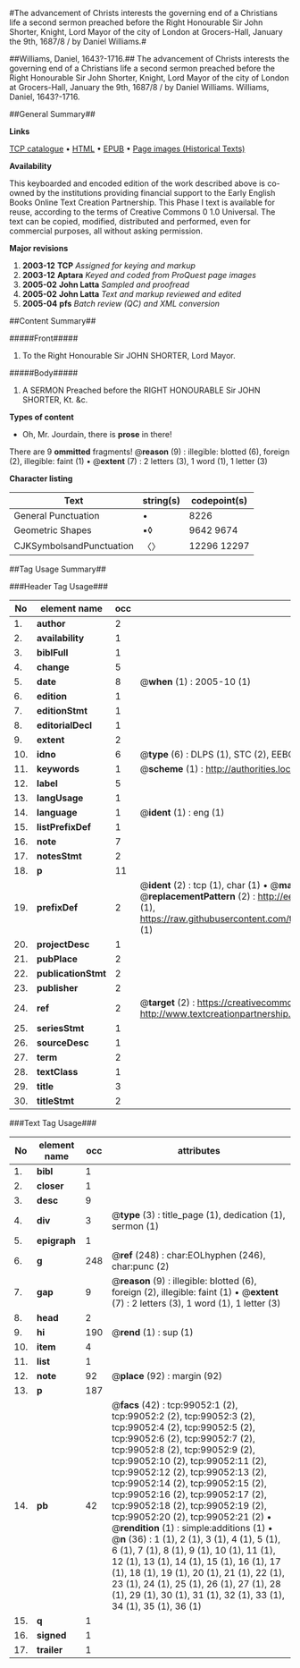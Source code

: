 #The advancement of Christs interests the governing end of a Christians life a second sermon preached before the Right Honourable Sir John Shorter, Knight, Lord Mayor of the city of London at Grocers-Hall, January the 9th, 1687/8 / by Daniel Williams.#

##Williams, Daniel, 1643?-1716.##
The advancement of Christs interests the governing end of a Christians life a second sermon preached before the Right Honourable Sir John Shorter, Knight, Lord Mayor of the city of London at Grocers-Hall, January the 9th, 1687/8 / by Daniel Williams.
Williams, Daniel, 1643?-1716.

##General Summary##

**Links**

[TCP catalogue](http://www.ota.ox.ac.uk/tcp/)  • 
[HTML](http://tei.it.ox.ac.uk/tcp/Texts-HTML/free/A66/A66341.html)  • 
[EPUB](http://tei.it.ox.ac.uk/tcp/Texts-EPUB/free/A66/A66341.epub) • 
[Page images (Historical Texts)](https://data.historicaltexts.jisc.ac.uk/view?pubId=eebo-13325111e&pageId=eebo-13325111e-99052-1)

**Availability**

This keyboarded and encoded edition of the
	       work described above is co-owned by the institutions
	       providing financial support to the Early English Books
	       Online Text Creation Partnership. This Phase I text is
	       available for reuse, according to the terms of Creative
	       Commons 0 1.0 Universal. The text can be copied,
	       modified, distributed and performed, even for
	       commercial purposes, all without asking permission.

**Major revisions**

1. __2003-12__ __TCP__ *Assigned for keying and markup*
1. __2003-12__ __Aptara__ *Keyed and coded from ProQuest page images*
1. __2005-02__ __John Latta__ *Sampled and proofread*
1. __2005-02__ __John Latta__ *Text and markup reviewed and edited*
1. __2005-04__ __pfs__ *Batch review (QC) and XML conversion*

##Content Summary##

#####Front#####

1. To the Right Honourable
Sir JOHN SHORTER, Lord Mayor.

#####Body#####

1. A
SERMON
Preached before the
RIGHT HONOURABLE
Sir JOHN SHORTER, Kt. &c.

**Types of content**

  * Oh, Mr. Jourdain, there is **prose** in there!

There are 9 **ommitted** fragments! 
 @__reason__ (9) : illegible: blotted (6), foreign (2), illegible: faint (1)  •  @__extent__ (7) : 2 letters (3), 1 word (1), 1 letter (3)

**Character listing**


|Text|string(s)|codepoint(s)|
|---|---|---|
|General Punctuation|•|8226|
|Geometric Shapes|▪◊|9642 9674|
|CJKSymbolsandPunctuation|〈〉|12296 12297|

##Tag Usage Summary##

###Header Tag Usage###

|No|element name|occ|attributes|
|---|---|---|---|
|1.|__author__|2||
|2.|__availability__|1||
|3.|__biblFull__|1||
|4.|__change__|5||
|5.|__date__|8| @__when__ (1) : 2005-10 (1)|
|6.|__edition__|1||
|7.|__editionStmt__|1||
|8.|__editorialDecl__|1||
|9.|__extent__|2||
|10.|__idno__|6| @__type__ (6) : DLPS (1), STC (2), EEBO-CITATION (1), OCLC (1), VID (1)|
|11.|__keywords__|1| @__scheme__ (1) : http://authorities.loc.gov/ (1)|
|12.|__label__|5||
|13.|__langUsage__|1||
|14.|__language__|1| @__ident__ (1) : eng (1)|
|15.|__listPrefixDef__|1||
|16.|__note__|7||
|17.|__notesStmt__|2||
|18.|__p__|11||
|19.|__prefixDef__|2| @__ident__ (2) : tcp (1), char (1)  •  @__matchPattern__ (2) : ([0-9\-]+):([0-9IVX]+) (1), (.+) (1)  •  @__replacementPattern__ (2) : http://eebo.chadwyck.com/downloadtiff?vid=$1&page=$2 (1), https://raw.githubusercontent.com/textcreationpartnership/Texts/master/tcpchars.xml#$1 (1)|
|20.|__projectDesc__|1||
|21.|__pubPlace__|2||
|22.|__publicationStmt__|2||
|23.|__publisher__|2||
|24.|__ref__|2| @__target__ (2) : https://creativecommons.org/publicdomain/zero/1.0/ (1), http://www.textcreationpartnership.org/docs/. (1)|
|25.|__seriesStmt__|1||
|26.|__sourceDesc__|1||
|27.|__term__|2||
|28.|__textClass__|1||
|29.|__title__|3||
|30.|__titleStmt__|2||


###Text Tag Usage###

|No|element name|occ|attributes|
|---|---|---|---|
|1.|__bibl__|1||
|2.|__closer__|1||
|3.|__desc__|9||
|4.|__div__|3| @__type__ (3) : title_page (1), dedication (1), sermon (1)|
|5.|__epigraph__|1||
|6.|__g__|248| @__ref__ (248) : char:EOLhyphen (246), char:punc (2)|
|7.|__gap__|9| @__reason__ (9) : illegible: blotted (6), foreign (2), illegible: faint (1)  •  @__extent__ (7) : 2 letters (3), 1 word (1), 1 letter (3)|
|8.|__head__|2||
|9.|__hi__|190| @__rend__ (1) : sup (1)|
|10.|__item__|4||
|11.|__list__|1||
|12.|__note__|92| @__place__ (92) : margin (92)|
|13.|__p__|187||
|14.|__pb__|42| @__facs__ (42) : tcp:99052:1 (2), tcp:99052:2 (2), tcp:99052:3 (2), tcp:99052:4 (2), tcp:99052:5 (2), tcp:99052:6 (2), tcp:99052:7 (2), tcp:99052:8 (2), tcp:99052:9 (2), tcp:99052:10 (2), tcp:99052:11 (2), tcp:99052:12 (2), tcp:99052:13 (2), tcp:99052:14 (2), tcp:99052:15 (2), tcp:99052:16 (2), tcp:99052:17 (2), tcp:99052:18 (2), tcp:99052:19 (2), tcp:99052:20 (2), tcp:99052:21 (2)  •  @__rendition__ (1) : simple:additions (1)  •  @__n__ (36) : 1 (1), 2 (1), 3 (1), 4 (1), 5 (1), 6 (1), 7 (1), 8 (1), 9 (1), 10 (1), 11 (1), 12 (1), 13 (1), 14 (1), 15 (1), 16 (1), 17 (1), 18 (1), 19 (1), 20 (1), 21 (1), 22 (1), 23 (1), 24 (1), 25 (1), 26 (1), 27 (1), 28 (1), 29 (1), 30 (1), 31 (1), 32 (1), 33 (1), 34 (1), 35 (1), 36 (1)|
|15.|__q__|1||
|16.|__signed__|1||
|17.|__trailer__|1||
